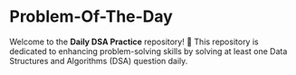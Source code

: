# Problem-Of-The-Day
Welcome to the **Daily DSA Practice** repository! 🚀 This repository is dedicated to enhancing problem-solving skills by solving at least one Data Structures and Algorithms (DSA) question daily.
